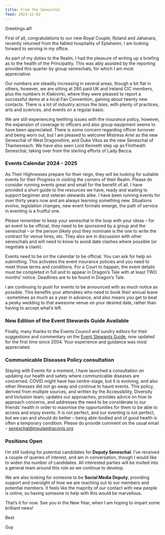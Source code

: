 ```yaml
---
title: From the Seneschal
feed: 2023-12-02
---
```


Greetings all!

First of all, congratulations to our new Royal Couple, Roland and Jahanara, recently returned from the
fabled hospitality of Eplaheimr, I am looking forward to serving in my office.

As part of my duties to the Realm, I had the pleasure of writing up a briefing as to the health of the
Principality. This was ably assisted by the reporting provided this quarter by group seneschals, for which
I am most appreciative.

Our numbers are steadily increasing in several areas, though a bit flat in others, however, we are sitting
at 260 paid UK and Ireland CIC members, plus the numbers in Klakivirki, where they were pleased to
report a successful demo at a local Fan Convention, gaining about twenty new contacts. There is a lot of
industry across the Isles, with plenty of practices, arts and sciences, and events on a regular basis.

We are still experiencing teething issues with the insurance policy, however, the expansion of coverage
to officers and also group equipment seems to have been appreciated. There is some concern regarding
officer turnover and being worn out, but I am pleased to welcome Mistress Ariel as the new Seneschal
of West Dragonshire, and Duke Vitus as the new Seneschal of Thamesreach. We have also seen Lord
Kenneth step up as Flintheath Seneschal, taking over from the sterling efforts of Lady Becca.

### Events Calendar 2024 - 2025

As Their Highnesses prepare for their reign, they will be looking for suitable events for their Progress in
visiting the corners of their Realm. Please do consider running events great and small for the benefit of
all. I have provided a short guide to the resources we have, ready and waiting to support beginner and
veteran stewards alike. I have been running events for over thirty years now and am always learning
something new. Situations evolve, legislation changes, new event formats emerge, the path of service in
eventing is a fruitful one.

Please remember to keep your seneschal in the loop with your ideas – for an event to be official, they
need to be sponsored by a group and the seneschal – or the person (likely you) they nominate is the one
to write the contract for venue hires, etc. They also are in discussion with other seneschals and will need
to know to avoid date clashes where possible (or negotiate a clash).

Events need to be on the calendar to be official. You can ask for help on submitting. This activates the
event insurance policies and you need to meet those terms and conditions. For a Court to happen, the
event details must be completed in full and to appear in Dragon’s Tale with at least TWO months’
notice. Deadlines are to be found in Dragon’s Tale.

I am continuing to push for events to be announced with as much notice as possible. This benefits your
attendees who need to book their annual leave -sometimes as much as a year in advance, and also
means you get to beat a pesky wedding to that awesome venue on your desired date, rather than
having to accept what’s left.

### New Edition of the Event Stewards Guide Available

Finally, many thanks to the Events Council and sundry editors for their suggestions and commentary on
the [Event Stewards Guide](https://docs.google.com/document/d/1Aaty3h8BmmiyPoJcZnfah3ZHxTdx5DJ5T7qOYoVxpj4/edit), now updated for the first time since 2004. Your experience and guidance was
most appreciated.

### Communicable Diseases Policy consultation

Staying with Events for a moment, I have launched a consultation on updating our health and safety
where communicable diseases are concerned. COVID might have has centre-stage, but it is evolving, and
also other illnesses did not go away and continue to haunt events. This policy, derived from multiple
sources, and written by the Accessibility, Diversity and Inclusion team, updates our approaches, provides
advice on how to approach concerns, and addresses the need to be considerate to our friends’ health in
order to maximise the opportunities for them to be able to access and enjoy events. It is not perfect,
and our eventing is not perfect, but we can and should do better – being able-bodied and of good health
is often a temporary condition. Please do provide comment on the usual email –
[seneschal@insulaedraconis.org](mailto:seneschal@insulaedraconis.org)

### Positions Open

I’m still looking for potential candidates for **Deputy Seneschal**. I’ve received a couple of queries of
interest, and am in conversation, though I would like to widen the number of candidates. All interested
parties will be invited into a general team around this role as we continue to develop.

We are also looking for someone to be **Social Media Deputy**, providing support and oversight of how we
are reaching out to our members and potential members. It feels like the majority of our contact with
new people is online, so having someone to help with this would be marvellous.

That’s it for now. See you in the New Year, when I am hoping to impart some brilliant news!

Best

Guy